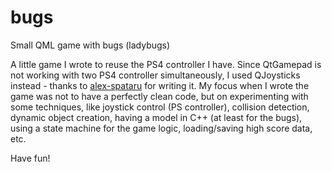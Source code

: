# bugs
Small QML game with bugs (ladybugs)

A little game I wrote to reuse the PS4 controller I have. Since QtGamepad is not working with two PS4 controller simultaneously, I used QJoysticks instead - thanks to [alex-spataru](https://github.com/alex-spataru "more info") for writing it.
My focus when I wrote the game was not to have a perfectly clean code, but on experimenting with some techniques, like joystick control (PS controller), collision detection, dynamic object creation, having a model in C++ (at least for the bugs), using a state machine for the game logic, loading/saving high score data, etc.

Have fun!
